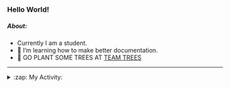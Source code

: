 ### Hello World!

##### About:
- Currently I am a student.
- 🌱 I’m learning how to make better documentation.
- 🌱 GO PLANT SOME TREES AT [TEAM TREES](https://teamtrees.org/)

---
<details>
  <summary>:zap: My Activity:</summary>
  
<!--START_SECTION:waka-->
![Code Time](http://img.shields.io/badge/Code%20Time-1%2C250%20hrs%2041%20mins-blue)

**I'm a Night 🦉** 

```text
🌞 Morning                2106 commits        ███░░░░░░░░░░░░░░░░░░░░░░   10.37 % 
🌆 Daytime                6767 commits        ████████░░░░░░░░░░░░░░░░░   33.32 % 
🌃 Evening                5861 commits        ███████░░░░░░░░░░░░░░░░░░   28.86 % 
🌙 Night                  5573 commits        ███████░░░░░░░░░░░░░░░░░░   27.44 % 
```
📅 **I'm Most Productive on Wednesday** 

```text
Monday                   2774 commits        ███░░░░░░░░░░░░░░░░░░░░░░   13.66 % 
Tuesday                  2783 commits        ███░░░░░░░░░░░░░░░░░░░░░░   13.70 % 
Wednesday                4795 commits        ██████░░░░░░░░░░░░░░░░░░░   23.61 % 
Thursday                 2685 commits        ███░░░░░░░░░░░░░░░░░░░░░░   13.22 % 
Friday                   2214 commits        ███░░░░░░░░░░░░░░░░░░░░░░   10.90 % 
Saturday                 1768 commits        ██░░░░░░░░░░░░░░░░░░░░░░░   08.71 % 
Sunday                   3288 commits        ████░░░░░░░░░░░░░░░░░░░░░   16.19 % 
```


📊 **This Week I Spent My Time On** 

```text
🔥 Editors: 
IntelliJ                 1 hr 4 mins         ████████████████████████░   94.49 % 
Android Studio           3 mins              █░░░░░░░░░░░░░░░░░░░░░░░░   05.51 % 

🐱‍💻 Projects: 
library_management_system42 mins             ████████████████░░░░░░░░░   62.82 % 
microservices-demo       20 mins             ████████░░░░░░░░░░░░░░░░░   30.40 % 
e-wallet                 3 mins              █░░░░░░░░░░░░░░░░░░░░░░░░   05.36 % 
Unknown Project          0 secs              ░░░░░░░░░░░░░░░░░░░░░░░░░   01.27 % 
swagstore                0 secs              ░░░░░░░░░░░░░░░░░░░░░░░░░   00.10 % 
```


 Last Updated on 12/11/2023 08:10:46 UTC
<!--END_SECTION:waka-->
</details>
